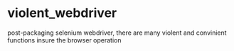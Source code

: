 # violent_webdriver
post-packaging selenium webdriver,  there are many violent and convinient functions insure the browser operation 
